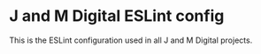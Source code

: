# J and M Digital ESLint config

This is the ESLint configuration used in all J and M Digital projects.
